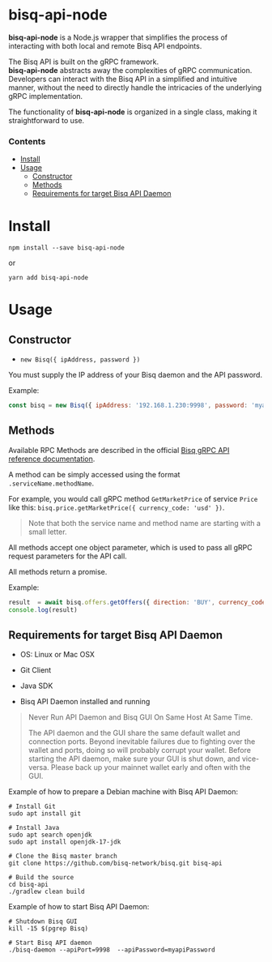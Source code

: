 bisq-api-node
=============

**bisq-api-node** is a Node.js wrapper that simplifies the process of interacting with both local and remote Bisq API endpoints.

The Bisq API is built on the gRPC framework.<br> 
**bisq-api-node** abstracts away the complexities of gRPC communication. Developers can interact with the Bisq API in a simplified and intuitive manner, without the need to directly handle the intricacies of the underlying gRPC implementation.

The functionality of **bisq-api-node** is organized in a single class, making it straightforward to use.


### Contents
* [Install](#install)
* [Usage](#usage)
    * [Constructor](#constructor)
    * [Methods](#methods)
    * [Requirements for target Bisq API Daemon ](#requirements-for-target-bisq-api-daemon )


# Install

```shell
npm install --save bisq-api-node
```
or
```shell
yarn add bisq-api-node
```

# Usage

## Constructor

* `new Bisq({ ipAddress, password })`

You must supply the IP address of your Bisq daemon and the API password.

Example:

```js
const bisq = new Bisq({ ipAddress: '192.168.1.230:9998', password: 'myapiPassword' })
```


## Methods

Available RPC Methods are described in the official [Bisq gRPC API reference documentation](https://bisq-network.github.io/slate/#introduction).

A method can be simply accessed using the format `.serviceName.methodName`.

For example, you would call gRPC method `GetMarketPrice` of service `Price` like this:  `bisq.price.getMarketPrice({ currency_code: 'usd' })`.
> Note that both the service name and method name are starting with a small letter.

All methods accept one object parameter, which is used to pass all gRPC request parameters for the API call.

All methods return a promise.

Example:
```js
result  = await bisq.offers.getOffers({ direction: 'BUY', currency_code: 'xmr'})
console.log(result)
```


## Requirements for target Bisq API Daemon 

* OS: Linux or Mac OSX

* Git Client

* Java SDK

* Bisq API Daemon installed and running 

> Never Run API Daemon and Bisq GUI On Same Host At Same Time.
> 
> The API daemon and the GUI share the same default wallet and connection ports. Beyond inevitable failures due to fighting over the wallet and ports, doing so will probably corrupt your wallet. Before starting the API daemon, make sure your GUI is shut down, and vice-versa. Please back up your mainnet wallet early and often with the GUI.


Example of how to prepare a Debian machine with Bisq API Daemon:

```shell
# Install Git
sudo apt install git

# Install Java
sudo apt search openjdk
sudo apt install openjdk-17-jdk

# Clone the Bisq master branch  
git clone https://github.com/bisq-network/bisq.git bisq-api

# Build the source
cd bisq-api
./gradlew clean build
```

Example of how to start Bisq API Daemon:
```shell
# Shutdown Bisq GUI
kill -15 $(pgrep Bisq)

# Start Bisq API daemon
./bisq-daemon --apiPort=9998  --apiPassword=myapiPassword
```
